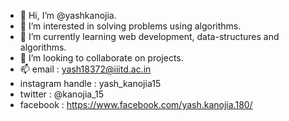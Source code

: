 - 👋 Hi, I’m @yashkanojia.
- 👀 I’m interested in solving problems using algorithms.
- 🌱 I’m currently learning web development, data-structures and algorithms.
- 💞️ I’m looking to collaborate on projects.
- 📫  email : yash18372@iiitd.ac.in
- instagram handle : yash_kanojia15
- twitter : @kanojia_15
- facebook : https://www.facebook.com/yash.kanojia.180/

<!---
yashkanojia/yashkanojia is a ✨ special ✨ repository because its `README.md` (this file) appears on your GitHub profile.
You can click the Preview link to take a look at your changes.
--->
